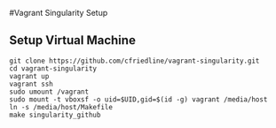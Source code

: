 #Vagrant Singularity Setup

## Setup Virtual Machine

```
git clone https://github.com/cfriedline/vagrant-singularity.git
cd vagrant-singularity
vagrant up
vagrant ssh
sudo umount /vagrant
sudo mount -t vboxsf -o uid=$UID,gid=$(id -g) vagrant /media/host
ln -s /media/host/Makefile
make singularity_github
```
